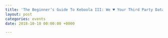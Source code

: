 ```yaml
---
title: 'The Beginner’s Guide To Keboola III: We ♥ Your Third Party Data Sources'
layout: post
categories: events
date: 2018-10-10 00:00:00 +0000

---
```

